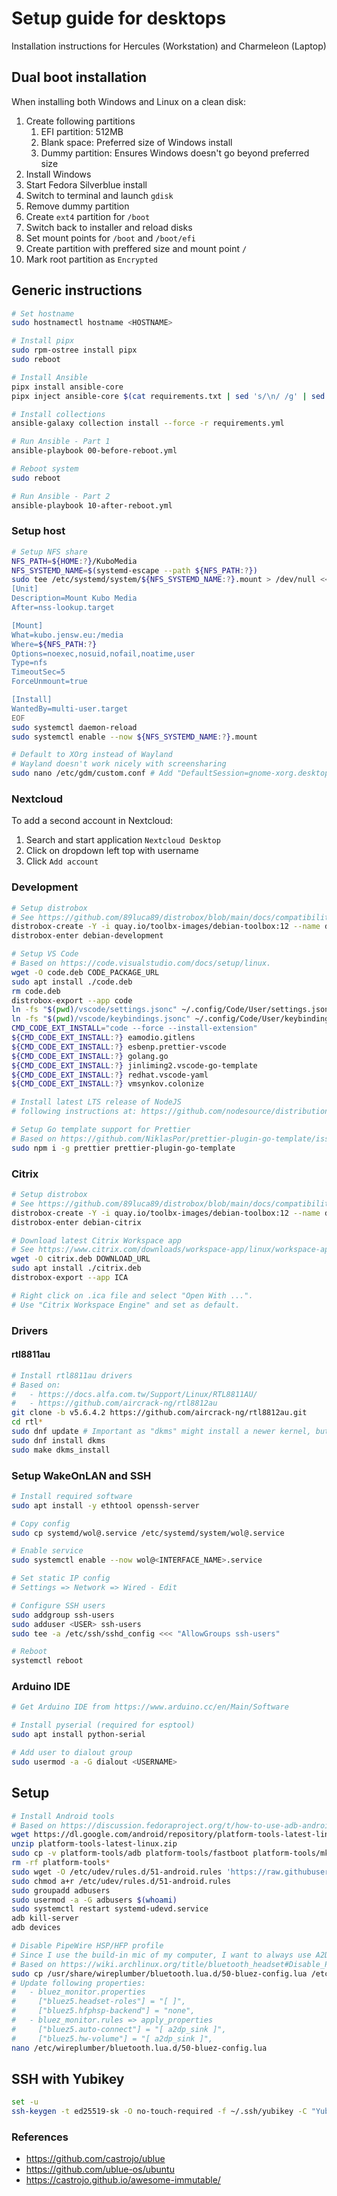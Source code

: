 # Setup guide for desktops

Installation instructions for Hercules (Workstation) and Charmeleon (Laptop)

## Dual boot installation

When installing both Windows and Linux on a clean disk:

1. Create following partitions
   1. EFI partition: 512MB
   2. Blank space: Preferred size of Windows install
   3. Dummy partition: Ensures Windows doesn't go beyond preferred size
2. Install Windows
3. Start Fedora Silverblue install
4. Switch to terminal and launch `gdisk`
5. Remove dummy partition
6. Create `ext4` partition for `/boot`
7. Switch back to installer and reload disks
8. Set mount points for `/boot` and `/boot/efi`
9. Create partition with preffered size and mount point `/`
10. Mark root partition as `Encrypted`

## Generic instructions

```bash
# Set hostname
sudo hostnamectl hostname <HOSTNAME>

# Install pipx
sudo rpm-ostree install pipx
sudo reboot

# Install Ansible
pipx install ansible-core
pipx inject ansible-core $(cat requirements.txt | sed 's/\n/ /g' | sed 's/#.*//') # pipx on Debian is too old to support flag "-r"

# Install collections
ansible-galaxy collection install --force -r requirements.yml

# Run Ansible - Part 1
ansible-playbook 00-before-reboot.yml

# Reboot system
sudo reboot

# Run Ansible - Part 2
ansible-playbook 10-after-reboot.yml
```

### Setup host

```bash
# Setup NFS share
NFS_PATH=${HOME:?}/KuboMedia
NFS_SYSTEMD_NAME=$(systemd-escape --path ${NFS_PATH:?})
sudo tee /etc/systemd/system/${NFS_SYSTEMD_NAME:?}.mount > /dev/null <<EOF
[Unit]
Description=Mount Kubo Media
After=nss-lookup.target

[Mount]
What=kubo.jensw.eu:/media
Where=${NFS_PATH:?}
Options=noexec,nosuid,nofail,noatime,user
Type=nfs
TimeoutSec=5
ForceUnmount=true

[Install]
WantedBy=multi-user.target
EOF
sudo systemctl daemon-reload
sudo systemctl enable --now ${NFS_SYSTEMD_NAME:?}.mount

# Default to XOrg instead of Wayland
# Wayland doesn't work nicely with screensharing
sudo nano /etc/gdm/custom.conf # Add "DefaultSession=gnome-xorg.desktop" in section "daemon"
```

### Nextcloud

To add a second account in Nextcloud:

1. Search and start application `Nextcloud Desktop`
2. Click on dropdown left top with username
3. Click `Add account`

### Development

```bash
# Setup distrobox
# See https://github.com/89luca89/distrobox/blob/main/docs/compatibility.md#containers-distros
distrobox-create -Y -i quay.io/toolbx-images/debian-toolbox:12 --name debian-development --additional-flags "--env LC_ALL=C.UTF-8"
distrobox-enter debian-development

# Setup VS Code
# Based on https://code.visualstudio.com/docs/setup/linux.
wget -O code.deb CODE_PACKAGE_URL
sudo apt install ./code.deb
rm code.deb
distrobox-export --app code
ln -fs "$(pwd)/vscode/settings.jsonc" ~/.config/Code/User/settings.json
ln -fs "$(pwd)/vscode/keybindings.jsonc" ~/.config/Code/User/keybindings.json
CMD_CODE_EXT_INSTALL="code --force --install-extension"
${CMD_CODE_EXT_INSTALL:?} eamodio.gitlens
${CMD_CODE_EXT_INSTALL:?} esbenp.prettier-vscode
${CMD_CODE_EXT_INSTALL:?} golang.go
${CMD_CODE_EXT_INSTALL:?} jinliming2.vscode-go-template
${CMD_CODE_EXT_INSTALL:?} redhat.vscode-yaml
${CMD_CODE_EXT_INSTALL:?} vmsynkov.colonize

# Install latest LTS release of NodeJS
# following instructions at: https://github.com/nodesource/distributions

# Setup Go template support for Prettier
# Based on https://github.com/NiklasPor/prettier-plugin-go-template/issues/58#issuecomment-1085060511
sudo npm i -g prettier prettier-plugin-go-template
```

### Citrix

```bash
# Setup distrobox
# See https://github.com/89luca89/distrobox/blob/main/docs/compatibility.md#containers-distros
distrobox-create -Y -i quay.io/toolbx-images/debian-toolbox:12 --name debian-citrix
distrobox-enter debian-citrix

# Download latest Citrix Workspace app
# See https://www.citrix.com/downloads/workspace-app/linux/workspace-app-for-linux-latest.html
wget -O citrix.deb DOWNLOAD_URL
sudo apt install ./citrix.deb
distrobox-export --app ICA

# Right click on .ica file and select "Open With ...".
# Use "Citrix Workspace Engine" and set as default.
```

### Drivers

#### rtl8811au

```bash
# Install rtl8811au drivers
# Based on:
#   - https://docs.alfa.com.tw/Support/Linux/RTL8811AU/
#   - https://github.com/aircrack-ng/rtl8812au
git clone -b v5.6.4.2 https://github.com/aircrack-ng/rtl8812au.git
cd rtl*
sudo dnf update # Important as "dkms" might install a newer kernel, but not modules for e.g. existing wireless devices.
sudo dnf install dkms
sudo make dkms_install
```

### Setup WakeOnLAN and SSH

```bash
# Install required software
sudo apt install -y ethtool openssh-server

# Copy config
sudo cp systemd/wol@.service /etc/systemd/system/wol@.service

# Enable service
sudo systemctl enable --now wol@<INTERFACE_NAME>.service

# Set static IP config
# Settings => Network => Wired - Edit

# Configure SSH users
sudo addgroup ssh-users
sudo adduser <USER> ssh-users
sudo tee -a /etc/ssh/sshd_config <<< "AllowGroups ssh-users"

# Reboot
systemctl reboot
```

### Arduino IDE

```bash
# Get Arduino IDE from https://www.arduino.cc/en/Main/Software

# Install pyserial (required for esptool)
sudo apt install python-serial

# Add user to dialout group
sudo usermod -a -G dialout <USERNAME>
```

## Setup

```bash
# Install Android tools
# Based on https://discussion.fedoraproject.org/t/how-to-use-adb-android-debugging-bridge-on-silverblue/2475
wget https://dl.google.com/android/repository/platform-tools-latest-linux.zip
unzip platform-tools-latest-linux.zip
sudo cp -v platform-tools/adb platform-tools/fastboot platform-tools/mke2fs* /usr/local/bin
rm -rf platform-tools*
sudo wget -O /etc/udev/rules.d/51-android.rules 'https://raw.githubusercontent.com/M0Rf30/android-udev-rules/main/51-android.rules'
sudo chmod a+r /etc/udev/rules.d/51-android.rules
sudo groupadd adbusers
sudo usermod -a -G adbusers $(whoami)
sudo systemctl restart systemd-udevd.service
adb kill-server
adb devices

# Disable PipeWire HSP/HFP profile
# Since I use the build-in mic of my computer, I want to always use A2DP instead of HSP/HFP.
# Based on https://wiki.archlinux.org/title/bluetooth_headset#Disable_PipeWire_HSP/HFP_profile
sudo cp /usr/share/wireplumber/bluetooth.lua.d/50-bluez-config.lua /etc/wireplumber/bluetooth.lua.d/50-bluez-config.lua
# Update following properties:
#   - bluez_monitor.properties
#     ["bluez5.headset-roles"] = "[ ]",
#     ["bluez5.hfphsp-backend"] = "none",
#   - bluez_monitor.rules => apply_properties
#     ["bluez5.auto-connect"] = "[ a2dp_sink ]",
#     ["bluez5.hw-volume"] = "[ a2dp_sink ]",
nano /etc/wireplumber/bluetooth.lua.d/50-bluez-config.lua
```

## SSH with Yubikey

```bash
set -u
ssh-keygen -t ed25519-sk -O no-touch-required -f ~/.ssh/yubikey -C "Yubikey on ${HOSTNAME^}"
```

### References

- https://github.com/castrojo/ublue
- https://github.com/ublue-os/ubuntu
- https://castrojo.github.io/awesome-immutable/
